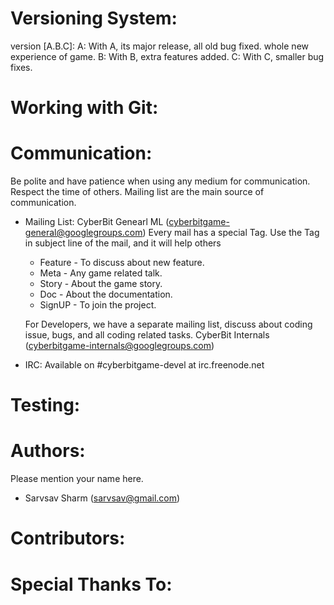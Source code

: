 Versioning System:
========

version [A.B.C]:
A: With A, its major release, all old bug fixed. whole new experience of game.
B: With B, extra features added.
C: With C, smaller bug fixes.

Working with Git:
========

Communication:
========

Be polite and have patience when using any medium for communication. 
Respect the time of others.
Mailing list are the main source of communication.

* Mailing List: 
  CyberBit Genearl ML (cyberbitgame-general@googlegroups.com)
  Every mail has a special Tag. Use the Tag in subject line of the mail, and 
  it will help others
  - Feature - To discuss about new feature.
  - Meta - Any game related talk.
  - Story - About the game story.
  - Doc - About the documentation.
  - SignUP - To join the project.
  
  For Developers, we have a separate mailing list, discuss about coding issue,
  bugs, and all coding related tasks.
  CyberBit Internals (cyberbitgame-internals@googlegroups.com)
  
* IRC: Available on #cyberbitgame-devel at irc.freenode.net

Testing:
========

Authors:
========
Please mention your name here.
* Sarvsav Sharm (sarvsav@gmail.com)

Contributors:
========

Special Thanks To:
========


